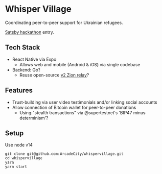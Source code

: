 # Whisper Village

Coordinating peer-to-peer support for Ukrainian refugees.

[Satsby hackathon](https://www.thrillerbitcoin.com/satsx-hackathon-2022/) entry.

## Tech Stack
- React Native via Expo
  - Allows web and mobile (Android & iOS) via single codebase
- Backend: Go?
  - Reuse open-source [v2 Zion relay](https://github.com/getzion/relay)?

## Features
- Trust-building via user video testimonials and/or linking social accounts
- Allow connection of Bitcoin wallet for peer-to-peer donations
  - Using "stealth transactions" via @supertestnet's 'BIP47 minus determinism'?

## Setup
Use node v14

```
git clone git@github.com:ArcadeCity/whispervillage.git
cd whispervillage
yarn
yarn start
```
